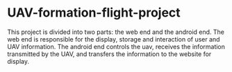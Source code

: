 # UAV-formation-flight-project
This project is divided into two parts: the web end and the android end. The web end is responsible for the display, storage and interaction of user and UAV information. The android end controls the uav, receives the information transmitted by the UAV, and transfers the information to the website for display.

